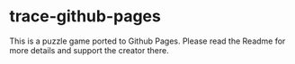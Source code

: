 # trace-github-pages
This is a puzzle game ported to Github Pages. Please read the Readme for more details and support the creator there.
